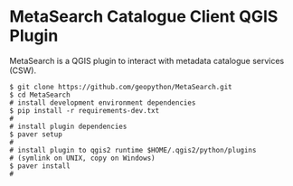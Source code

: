 MetaSearch Catalogue Client QGIS Plugin
=======================================

MetaSearch is a QGIS plugin to interact with metadata catalogue services (CSW).

```
$ git clone https://github.com/geopython/MetaSearch.git
$ cd MetaSearch
# install development environment dependencies
$ pip install -r requirements-dev.txt
#
# install plugin dependencies
$ paver setup
#
# install plugin to qgis2 runtime $HOME/.qgis2/python/plugins
# (symlink on UNIX, copy on Windows)
$ paver install
#
```
